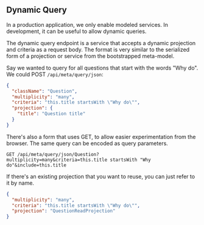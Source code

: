 ## Dynamic Query

In a production application, we only enable modeled services. In development, it can be useful to allow dynamic queries.

The dynamic query endpoint is a service that accepts a dynamic projection and criteria as a request body. The format is very similar to the serialized form of a projection or service from the bootstrapped meta-model.

Say we wanted to query for all questions that start with the words "Why do". We could POST `/api/meta/query/json`:

```json
{
  "className": "Question",
  "multiplicity": "many",
  "criteria": "this.title startsWith \"Why do\"",
  "projection": {
    "title": "Question title"
  }
}
```

There's also a form that uses GET, to allow easier experimentation from the browser. The same query can be encoded as query parameters.

```
GET /api/meta/query/json/Question?multiplicity=many&criteria=this.title startsWith "Why do"&include=this.title
```

If there's an existing projection that you want to reuse, you can just refer to it by name.

```json
{
  "multiplicity": "many",
  "criteria": "this.title startsWith \"Why do\"",
  "projection": "QuestionReadProjection"
}
```

